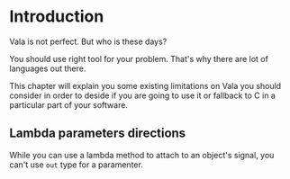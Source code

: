 # Introduction

Vala is not perfect. But who is these days?

You should use right tool for your problem. That's why there are lot of languages out there.

This chapter will explain you some existing limitations on Vala you should consider in order to deside if you are going to use it or fallback to C in a particular part of your software.

## Lambda parameters directions

While you can use a lambda method to attach to an object's signal, you can't use `out` type for a paramenter.

